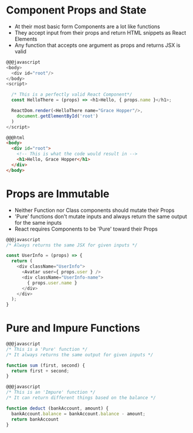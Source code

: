 # Component Props and State

* At their most basic form Components are a lot like functions
* They accept input from their props and return HTML snippets as React Elements
* Any function that accepts one argument as props and returns JSX is valid

```javascript
@@@javascript
<body>
  <div id="root"/>
</body>
<script>

  /* This is a perfectly valid React Component*/
  const HelloThere = (props) => <h1>Hello, { props.name }</h1>;

  ReactDom.render(<HelloThere name="Grace Hopper"/>,
    document.getElementById('root')
  )
</script>
```

```html
@@@html
<body>
  <div id="root">
    <!-- This is what the code would result in -->
    <h1>Hello, Grace Hopper</h1>
  </div>
</body>
```

# Props are Immutable

* Neither Function nor Class components should mutate their Props
* 'Pure' functions don't mutate inputs and always return the same output for the same inputs
* React requires Components to be 'Pure' toward their Props

```javascript
@@@javascript
/* Always returns the same JSX for given inputs */

const UserInfo = (props) => {
  return (
    <div className="UserInfo">
      <Avatar user={ props.user } />
      <div className="UserInfo-name">
        { props.user.name }
      </div>
    </div>
  );
}
```

# Pure and Impure Functions

```javascript
@@@javascript
/* This is a 'Pure' function */
/* It always returns the same output for given inputs */

function sum (first, second) {
  return first + second;
}
```

```javascript
@@@javascript
/* This is an 'Impure' function */
/* It can return different things based on the balance */

function deduct (bankAccount, amount) {
  bankAccount.balance = bankAccount.balance - amount;
  return bankAccount
}
```
